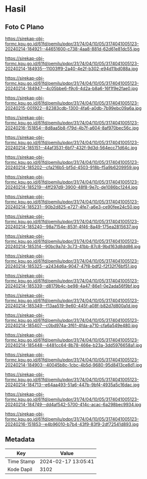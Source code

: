 # Hasil

## Foto C Plano

https://sirekap-obj-formc.kpu.go.id/61fd/pemilu/pdpr/31/74/04/10/05/3174041005123-20240214-184921--44651600-c738-4aa8-881d-62d61e81dc55.jpg

https://sirekap-obj-formc.kpu.go.id/61fd/pemilu/pdpr/31/74/04/10/05/3174041005123-20240214-184935--11003ff9-2a40-4e2f-b302-e94d11bd088a.jpg

https://sirekap-obj-formc.kpu.go.id/61fd/pemilu/pdpr/31/74/04/10/05/3174041005123-20240214-184947--4c05bbe6-f9c6-4d2a-b8a6-16f1f9e2fae0.jpg

https://sirekap-obj-formc.kpu.go.id/61fd/pemilu/pdpr/31/74/04/10/05/3174041005123-20240215-001922--82383cdb-1300-4fa6-a0db-7b99ebc09a6a.jpg

https://sirekap-obj-formc.kpu.go.id/61fd/pemilu/pdpr/31/74/04/10/05/3174041005123-20240216-151854--8d8aa5b8-f79d-4b7f-a604-8af970bec56c.jpg

https://sirekap-obj-formc.kpu.go.id/61fd/pemilu/pdpr/31/74/04/10/05/3174041005123-20240214-185151--44af3531-6bf7-432f-9d3d-564ecc71d64c.jpg

https://sirekap-obj-formc.kpu.go.id/61fd/pemilu/pdpr/31/74/04/10/05/3174041005123-20240214-185202--cfa216b5-bf5d-4503-918b-f5a9b6209959.jpg

https://sirekap-obj-formc.kpu.go.id/61fd/pemilu/pdpr/31/74/04/10/05/3174041005123-20240214-185219--4ff297d9-3900-48f8-9e7c-de1086bc1244.jpg

https://sirekap-obj-formc.kpu.go.id/61fd/pemilu/pdpr/31/74/04/10/05/3174041005123-20240214-185231--90b2d825-e727-4fe7-a6e3-ce90fee24c50.jpg

https://sirekap-obj-formc.kpu.go.id/61fd/pemilu/pdpr/31/74/04/10/05/3174041005123-20240214-185240--98a7154e-853f-4f46-8a49-175ea2815637.jpg

https://sirekap-obj-formc.kpu.go.id/61fd/pemilu/pdpr/31/74/04/10/05/3174041005123-20240214-185314--90bc9a7d-3c73-41bb-87c8-9bd163d8dd86.jpg

https://sirekap-obj-formc.kpu.go.id/61fd/pemilu/pdpr/31/74/04/10/05/3174041005123-20240214-185325--a2434d6a-9047-47f8-bdf2-f2f32f76bf51.jpg

https://sirekap-obj-formc.kpu.go.id/61fd/pemilu/pdpr/31/74/04/10/05/3174041005123-20240214-185339--d8179b4c-be98-4a47-86e1-0e2ada56f9bf.jpg

https://sirekap-obj-formc.kpu.go.id/61fd/pemilu/pdpr/31/74/04/10/05/3174041005123-20240214-185349--f13aa519-9e60-445f-a08f-b82d7d800a1d.jpg

https://sirekap-obj-formc.kpu.go.id/61fd/pemilu/pdpr/31/74/04/10/05/3174041005123-20240214-185407--c0bd974a-3f61-4fda-a710-cfa6a549e480.jpg

https://sirekap-obj-formc.kpu.go.id/61fd/pemilu/pdpr/31/74/04/10/05/3174041005123-20240214-185448--4481cc64-8b78-466e-b23a-3dd5976658a1.jpg

https://sirekap-obj-formc.kpu.go.id/61fd/pemilu/pdpr/31/74/04/10/05/3174041005123-20240214-184903--40045b8c-1cbc-4b5d-9680-95d8413ce8d1.jpg

https://sirekap-obj-formc.kpu.go.id/61fd/pemilu/pdpr/31/74/04/10/05/3174041005123-20240214-184713--e64aa493-51a6-447b-9bf4-4935a5c16dac.jpg

https://sirekap-obj-formc.kpu.go.id/61fd/pemilu/pdpr/31/74/04/10/05/3174041005123-20240214-184749--dd4af542-5700-414c-acac-6a298bec9934.jpg

https://sirekap-obj-formc.kpu.go.id/61fd/pemilu/pdpr/31/74/04/10/05/3174041005123-20240216-151853--e4b96010-b7b4-43f9-83f9-2df72541d893.jpg


## Metadata

| Key        | Value               |
| ---------- | ------------------- |
| Time Stamp | 2024-02-17 13:05:41 |
| Kode Dapil | 3102                |



